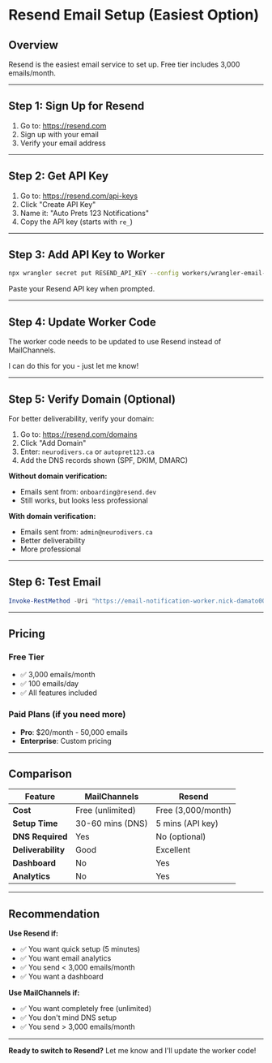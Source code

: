 # Resend Email Setup (Easiest Option)

## Overview
Resend is the easiest email service to set up. Free tier includes 3,000 emails/month.

---

## Step 1: Sign Up for Resend

1. Go to: https://resend.com
2. Sign up with your email
3. Verify your email address

---

## Step 2: Get API Key

1. Go to: https://resend.com/api-keys
2. Click "Create API Key"
3. Name it: "Auto Prets 123 Notifications"
4. Copy the API key (starts with `re_`)

---

## Step 3: Add API Key to Worker

```bash
npx wrangler secret put RESEND_API_KEY --config workers/wrangler-email-notification.toml
```

Paste your Resend API key when prompted.

---

## Step 4: Update Worker Code

The worker code needs to be updated to use Resend instead of MailChannels.

I can do this for you - just let me know!

---

## Step 5: Verify Domain (Optional)

For better deliverability, verify your domain:

1. Go to: https://resend.com/domains
2. Click "Add Domain"
3. Enter: `neurodivers.ca` or `autopret123.ca`
4. Add the DNS records shown (SPF, DKIM, DMARC)

**Without domain verification:**
- Emails sent from: `onboarding@resend.dev`
- Still works, but looks less professional

**With domain verification:**
- Emails sent from: `admin@neurodivers.ca`
- Better deliverability
- More professional

---

## Step 6: Test Email

```powershell
Invoke-RestMethod -Uri "https://email-notification-worker.nick-damato0011527.workers.dev/notify/financing" -Method Post -Headers @{"Content-Type"="application/json"} -Body '{"customerName":"Test Customer","vehicleName":"2014 Dodge Grand Caravan","vehicleId":"123","applicationId":"test-123"}'
```

---

## Pricing

### Free Tier
- ✅ 3,000 emails/month
- ✅ 100 emails/day
- ✅ All features included

### Paid Plans (if you need more)
- **Pro**: $20/month - 50,000 emails
- **Enterprise**: Custom pricing

---

## Comparison

| Feature | MailChannels | Resend |
|---------|--------------|--------|
| **Cost** | Free (unlimited) | Free (3,000/month) |
| **Setup Time** | 30-60 mins (DNS) | 5 mins (API key) |
| **DNS Required** | Yes | No (optional) |
| **Deliverability** | Good | Excellent |
| **Dashboard** | No | Yes |
| **Analytics** | No | Yes |

---

## Recommendation

**Use Resend if:**
- ✅ You want quick setup (5 minutes)
- ✅ You want email analytics
- ✅ You send < 3,000 emails/month
- ✅ You want a dashboard

**Use MailChannels if:**
- ✅ You want completely free (unlimited)
- ✅ You don't mind DNS setup
- ✅ You send > 3,000 emails/month

---

**Ready to switch to Resend?** Let me know and I'll update the worker code!
